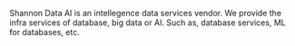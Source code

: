 Shannon Data AI is an intellegence data services vendor. We provide the infra services of database, big data or AI. Such as, database services, ML for databases, etc.
